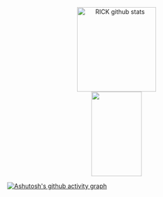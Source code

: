 
<div align="center">  
  <img width="60%" height="195px" src="https://github-readme-stats.vercel.app/api?username=ricksilva34&show_icons=true&count_private=true&hide_border=true&title_color=00bfbf&icon_color=00bfbf&text_color=c9d1d9&bg_color=0d1117" alt="RICK github stats" /> 
  <img width="48%" height="195px" src="https://github-readme-stats.vercel.app/api/top-langs/?username=ricksilva34&layout=compact&hide_border=true&title_color=00bfbf&text_color=00bfbf&bg_color=0d1117" />
</div>

[![Ashutosh's github activity graph](https://github-readme-activity-graph.vercel.app/graph?username=ricksilva34&bg_color=000000&color=15e5a6&line=07e9a5&point=0a855c&area=true&hide_border=true)](https://github.com/ashutosh00710/github-readme-activity-graph)

<div align="center">  
